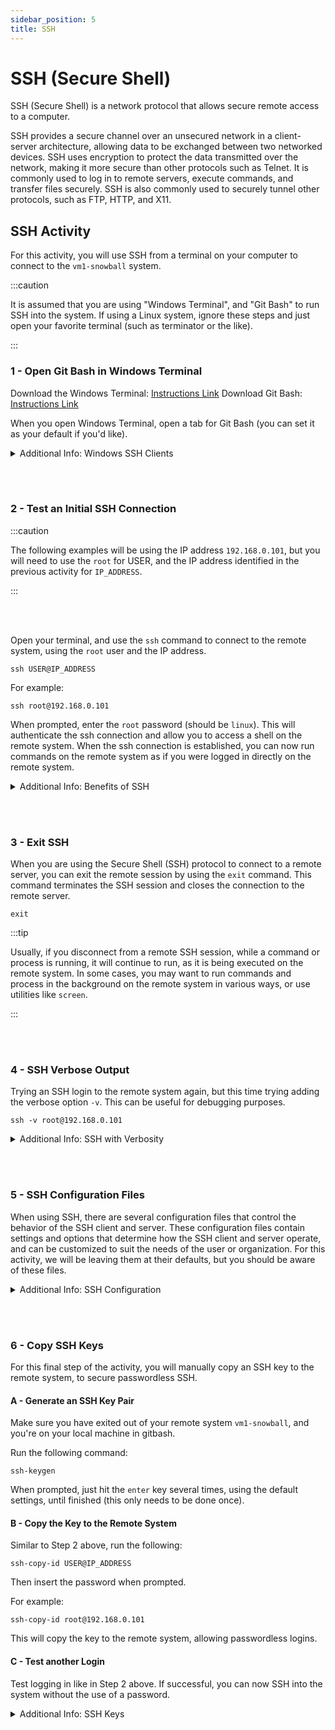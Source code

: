 ```yaml
---
sidebar_position: 5
title: SSH
---
```


# SSH (Secure Shell)

SSH (Secure Shell) is a network protocol that allows secure remote access to a computer. 

SSH provides a secure channel over an unsecured network in a client-server architecture, allowing data to be exchanged between two networked devices. SSH uses encryption to protect the data transmitted over the network, making it more secure than other protocols such as Telnet. It is commonly used to log in to remote servers, execute commands, and transfer files securely. SSH is also commonly used to securely tunnel other protocols, such as FTP, HTTP, and X11.

## SSH Activity

For this activity, you will use SSH from a terminal on your computer to connect to the `vm1-snowball` system.

:::caution

It is assumed that you are using "Windows Terminal", and "Git Bash" to run SSH into the system. If using a Linux system, ignore these steps and just open your favorite terminal (such as terminator or the like).

:::

### 1 - Open Git Bash in Windows Terminal

Download the Windows Terminal: [Instructions Link](https://learn.microsoft.com/en-us/windows/terminal/install)
Download Git Bash: [Instructions Link](https://linuxhint.com/add-git-bash-windows-terminal/)

When you open Windows Terminal, open a tab for Git Bash (you can set it as your default if you'd like).

<details>
  <summary>Additional Info: Windows SSH Clients</summary>

PuTTY is a popular SSH client for Windows, but there are several other SSH clients that are available for Windows, and that offer similar or better functionality than PuTTY. Some of the best alternatives to PuTTY include:

- MobaXterm: MobaXterm is a feature-rich SSH client for Windows that includes many advanced features, such as a built-in X11 server, a built-in SFTP client, and support for multi-tabbed sessions. MobaXterm also includes a range of tools for remote administration, such as a terminal emulator, a remote desktop client, and a network scanner.

- KiTTY: KiTTY is a fork of PuTTY that adds several new features and improvements, such as session saving and reopening, automatic logon, and support for graphical applications (e.g. X11 forwarding). KiTTY is a lightweight and easy-to-use SSH client, and is a good alternative to PuTTY for users who want a more feature-rich SSH client.

- SecureCRT: SecureCRT is a commercial SSH client for Windows that offers advanced features and a user-friendly interface. SecureCRT includes support for multiple protocols (e.g. SSH, Telnet, Rlogin), support for multiple session types (e.g. VT100, VT102, VT220), and support for a wide range of authentication methods (e.g. public key, password, keyboard-interactive). SecureCRT is a powerful and reliable SSH client, and is a good alternative to PuTTY for users who need advanced features and professional-grade support.

- ZOC Terminal: ZOC Terminal is a commercial SSH client for Windows that offers a range of advanced features, such as support for multiple protocols (e.g. SSH, Telnet, Rlogin), support for multiple window types (e.g

There are many other options as well. When working from a Windows machine, I prefer to just use the Windows Terminal, combined with WSL, Git Bash, or the built-in Windows SSH Client as described here:
https://learn.microsoft.com/en-us/windows/terminal/tutorials/ssh
</details>  

<br></br>

### 2 - Test an Initial SSH Connection

:::caution

The following examples will be using the IP address `192.168.0.101`, but you will need to use the `root` for USER, and the IP address identified in the previous activity for `IP_ADDRESS`.

:::

<br></br>

Open your terminal, and use the `ssh` command to connect to the remote system, using the `root` user and the IP address. 

```
ssh USER@IP_ADDRESS
```

For example:
```
ssh root@192.168.0.101
```

When prompted, enter the `root` password (should be `linux`). This will authenticate the ssh connection and allow you to access a shell on the remote system. When the ssh connection is established, you can now run commands on the remote system as if you were logged in directly on the remote system.

<details>
  <summary>Additional Info: Benefits of SSH</summary>

There are several benefits of using SSH over other remote access methods:

- Security: SSH uses strong encryption to protect the data transmitted over the network. This makes it more secure than other remote access methods, such as Telnet, which transmit data in plain text.

- Accessibility: SSH allows users to access a remote computer from any location with an internet connection. This is useful for remote administration and support, as well as for accessing files and applications on a remote server.

- Scriptability: SSH allows users to automate tasks and execute commands on a remote computer using scripts. This can save time and reduce the risk of errors when performing repetitive tasks.

- Tunneling: SSH allows users to tunnel other protocols, such as FTP and HTTP, through an encrypted SSH connection. This can provide additional security for sensitive data and protect against network sniffing attacks.

- Compatibility: SSH is supported on a wide range of platforms, including Linux, macOS, Windows, and mobile devices. This makes it a versatile and widely-used tool for remote access.

- Copy and Pasting: One benefit of using SSH over some other methods, is the ability to paste text. Unlike a console, where pasting is not supported, SSH allows users to easily paste text from their local clipboard into the remote terminal. This can save time and improve productivity when working with long commands or complex text.

For example, imagine you are working on a remote Linux server and need to edit a configuration file with a long list of options. With a console, you would need to type out the entire list of options manually, which can be time-consuming and error-prone. With SSH, you can simply copy the list of options from your local machine and paste them into the remote terminal. This makes it much faster and easier to edit the configuration file. Additionally, pasting text with SSH is secure, as the text is encrypted during transmission.

</details>

<br></br>

### 3 - Exit SSH

When you are using the Secure Shell (SSH) protocol to connect to a remote server, you can exit the remote session by using the `exit` command. This command terminates the SSH session and closes the connection to the remote server.

```
exit
```

:::tip

Usually, if you disconnect from a remote SSH session, while a command or process is running, it will continue to run, as it is being executed on the remote system. In some cases, you may want to run commands and process in the background on the remote system in various ways, or use utilities like `screen`.

:::

<br></br>

### 4 - SSH Verbose Output

Trying an SSH login to the remote system again, but this time trying adding the verbose option `-v`. This can be useful for debugging purposes.

```
ssh -v root@192.168.0.101
```

<details>
  <summary>Additional Info: SSH with Verbosity</summary>

To enable verbose output, include the `-v` option, which will display detailed information about the ssh connection process. You can add increasing levels of verbosity, up to a maximum of three, with the option `-vvv`.

</details>

<br></br>

### 5 - SSH Configuration Files

When using SSH, there are several configuration files that control the behavior of the SSH client and server. These configuration files contain settings and options that determine how the SSH client and server operate, and can be customized to suit the needs of the user or organization. For this activity, we will be leaving them at their defaults, but you should be aware of these files.

<details>
  <summary>Additional Info: SSH Configuration</summary>

<b>Client Side Configuration Files:</b>

-  `ssh_config`
   - This file is used by the SSH client, and contains settings that apply to all SSH connections made from the client machine. This can specify the default SSH port, the default user to connect as, and other security options. For more info see `man ssh_config`.
- `known_hosts`
   - This file is used by the SSH client to store the public keys of servers that the client has previously connected to. The known_hosts file is typically located in the `~/.ssh` directory on the client machine.

<b>Server Side Configuration Files:</b>

- `sshd_config`
    - This file is used by the SSH server, and contains settings that apply to the SSH server and control how it operates and manages SSH connections. It can specify which users are allowed to connect to the server, the authentication and encryption methods to allow, the server's listening port, among other things. For more info, see `man sshd_config`.
- `authorized_keys`
    - This file is used by the SSH server to store the public keys of users who are allowed to connect to the server. The authorized_keys file is typically located in the `~/.ssh` directory of each user's home directory on the server.

</details>

<br></br>

### 6 - Copy SSH Keys

For this final step of the activity, you will manually copy an SSH key to the remote system, to secure passwordless SSH.

#### A - Generate an SSH Key Pair

Make sure you have exited out of your remote system `vm1-snowball`, and you're on your local machine in gitbash.

Run the following command:
```
ssh-keygen
```
When prompted, just hit the `enter` key several times, using the default settings, until finished (this only needs to be done once).

#### B - Copy the Key to the Remote System

Similar to Step 2 above, run the following:

```
ssh-copy-id USER@IP_ADDRESS
```

Then insert the password when prompted.

For example:
```
ssh-copy-id root@192.168.0.101
```

This will copy the key to the remote system, allowing passwordless logins.

#### C - Test another Login

Test logging in like in Step 2 above. If successful, you can now SSH into the system without the use of a password.

<details>
    <summary>Additional Info: SSH Keys</summary>

SSH keys are a type of cryptographic key that is used for authentication in the Secure Shell (SSH) protocol. SSH keys consist of a pair of files: a private key, which is kept on the client machine, and a public key, which is stored on the server. 

SSH keys offer several advantages over other authentication methods, such as passwords. SSH keys are more secure than passwords, because they use a form of encryption that is difficult to crack. SSH keys are also more convenient than passwords, because they allow the user to authenticate without having to enter a password.

</details>